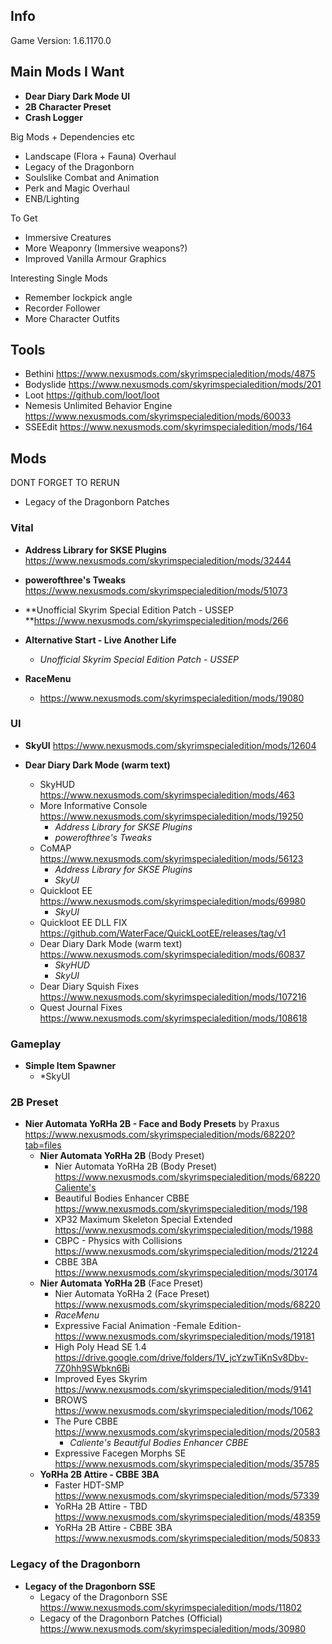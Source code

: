## Info
Game Version: 1.6.1170.0

## Main Mods I Want
- **Dear Diary Dark Mode UI**
- **2B Character Preset**
- **Crash Logger**

Big Mods + Dependencies etc
- Landscape (Flora + Fauna) Overhaul
- Legacy of the Dragonborn
- Soulslike Combat and Animation
- Perk and Magic Overhaul
- ENB/Lighting

To Get
- Immersive Creatures
- More Weaponry (Immersive weapons?)
- Improved Vanilla Armour Graphics

Interesting Single Mods
- Remember lockpick angle
- Recorder Follower
- More Character Outfits

## Tools
- Bethini
  https://www.nexusmods.com/skyrimspecialedition/mods/4875
- Bodyslide
  https://www.nexusmods.com/skyrimspecialedition/mods/201
- Loot
  https://github.com/loot/loot
- Nemesis Unlimited Behavior Engine
  https://www.nexusmods.com/skyrimspecialedition/mods/60033
- SSEEdit
  https://www.nexusmods.com/skyrimspecialedition/mods/164

## Mods

DONT FORGET TO RERUN
- Legacy of the Dragonborn Patches

### Vital
- **Address Library for SKSE Plugins**
  https://www.nexusmods.com/skyrimspecialedition/mods/32444

- **powerofthree's Tweaks**
  https://www.nexusmods.com/skyrimspecialedition/mods/51073

- **Unofficial Skyrim Special Edition Patch - USSEP
  **https://www.nexusmods.com/skyrimspecialedition/mods/266

- **Alternative Start - Live Another Life**
	- *Unofficial Skyrim Special Edition Patch - USSEP*

- **RaceMenu**
	- https://www.nexusmods.com/skyrimspecialedition/mods/19080

### UI
- **SkyUI**
  https://www.nexusmods.com/skyrimspecialedition/mods/12604

- **Dear Diary Dark Mode (warm text)**
	- SkyHUD
	  https://www.nexusmods.com/skyrimspecialedition/mods/463
	- More Informative Console
	  https://www.nexusmods.com/skyrimspecialedition/mods/19250
		- *Address Library for SKSE Plugins*
		- *powerofthree's Tweaks*
	- CoMAP
	  https://www.nexusmods.com/skyrimspecialedition/mods/56123
		- *Address Library for SKSE Plugins*
		- *SkyUI*
	- Quickloot EE
	  https://www.nexusmods.com/skyrimspecialedition/mods/69980
		- *SkyUI*
	- Quickloot EE DLL FIX
	  https://github.com/WaterFace/QuickLootEE/releases/tag/v1
	- Dear Diary Dark Mode (warm text)
	  https://www.nexusmods.com/skyrimspecialedition/mods/60837
		- *SkyHUD*
		- *SkyUI*
	- Dear Diary Squish Fixes
	  https://www.nexusmods.com/skyrimspecialedition/mods/107216
	- Quest Journal Fixes
	  https://www.nexusmods.com/skyrimspecialedition/mods/108618

### Gameplay
- **Simple Item Spawner**
	- *SkyUI

### 2B Preset
- **Nier Automata YoRHa 2B - Face and Body Presets** by Praxus
  https://www.nexusmods.com/skyrimspecialedition/mods/68220?tab=files
	- **Nier Automata YoRHa 2B** (Body Preset)
		- Nier Automata YoRHa 2B (Body Preset)
		  https://www.nexusmods.com/skyrimspecialedition/mods/68220Caliente's
		-  Beautiful Bodies Enhancer CBBE
		  https://www.nexusmods.com/skyrimspecialedition/mods/198
		- XP32 Maximum Skeleton Special Extended
		  https://www.nexusmods.com/skyrimspecialedition/mods/1988
		- CBPC - Physics with Collisions
		  https://www.nexusmods.com/skyrimspecialedition/mods/21224
		- CBBE 3BA
		  https://www.nexusmods.com/skyrimspecialedition/mods/30174
	- **Nier Automata YoRHa 2B** (Face Preset)
		- Nier Automata YoRHa 2 (Face Preset)
		  https://www.nexusmods.com/skyrimspecialedition/mods/68220
		- *RaceMenu*
		- Expressive Facial Animation -Female Edition-
		  https://www.nexusmods.com/skyrimspecialedition/mods/19181
		- High Poly Head SE 1.4
		  https://drive.google.com/drive/folders/1V_jcYzwTiKnSv8Dbv-7Z0hh9SWbkn6Bi
		- Improved Eyes Skyrim
		  https://www.nexusmods.com/skyrimspecialedition/mods/9141
		- BROWS
		  https://www.nexusmods.com/skyrimspecialedition/mods/1062
		- The Pure CBBE
		  https://www.nexusmods.com/skyrimspecialedition/mods/20583
			- *Caliente's Beautiful Bodies Enhancer CBBE*
		- Expressive Facegen Morphs SE
		  https://www.nexusmods.com/skyrimspecialedition/mods/35785
	- **YoRHa 2B Attire - CBBE 3BA**
		- Faster HDT-SMP
		  https://www.nexusmods.com/skyrimspecialedition/mods/57339
		- YoRHa 2B Attire - TBD
		  https://www.nexusmods.com/skyrimspecialedition/mods/48359
		- YoRHa 2B Attire - CBBE 3BA
		  https://www.nexusmods.com/skyrimspecialedition/mods/50833



### Legacy of the Dragonborn
- **Legacy of the Dragonborn SSE**
	- Legacy of the Dragonborn SSE
	  https://www.nexusmods.com/skyrimspecialedition/mods/11802
	- Legacy of the Dragonborn Patches (Official)
	  https://www.nexusmods.com/skyrimspecialedition/mods/30980
